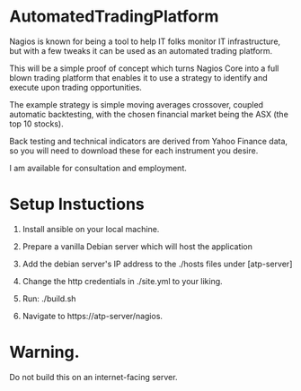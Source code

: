 # AutomatedTradingPlatform

Nagios is known for being a tool to help IT folks monitor IT infrastructure, but with a few tweaks it can be used as an automated trading platform.

This will be a simple proof of concept which turns Nagios Core into a full blown trading platform that enables it to use a strategy to identify and execute upon trading opportunities.

The example strategy is simple moving averages crossover, coupled automatic backtesting, with the chosen financial market being the ASX (the top 10 stocks).

Back testing and technical indicators are derived from Yahoo Finance data, so you will need to download these for each instrument you desire.

I am available for consultation and employment. 

# Setup Instuctions

1. Install ansible on your local machine.

2. Prepare a vanilla Debian server which will host the application

3. Add the debian server's IP address to the ./hosts files under [atp-server]

4. Change the http credentials in ./site.yml to your liking.

5. Run: ./build.sh

6. Navigate to https://atp-server/nagios.

# Warning.

Do not build this on an internet-facing server.
